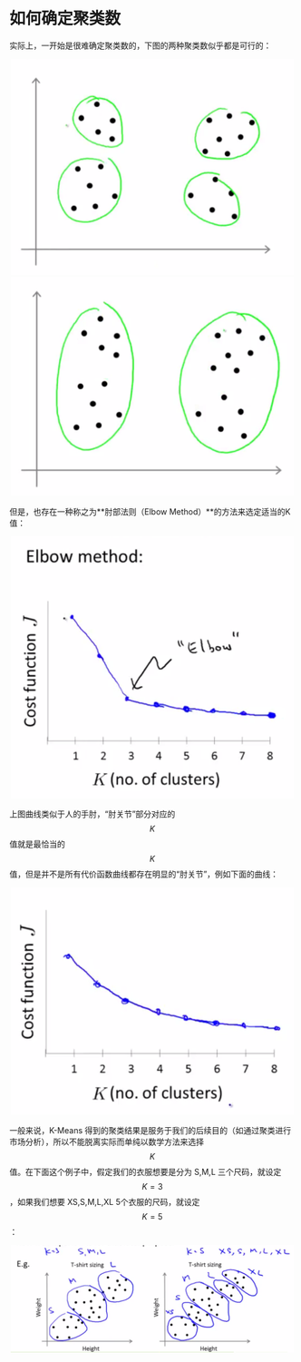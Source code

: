 如何确定聚类数
==============

实际上，一开始是很难确定聚类数的，下图的两种聚类数似乎都是可行的：

<div style="text-align:center">
<img src="../attachments/聚类数1.png" width="500"></img>
</div>

<div style="text-align:center">
<img src="../attachments/聚类数2.png" width="500"></img>
</div>

但是，也存在一种称之为**肘部法则（Elbow Method）**的方法来选定适当的K值：

<div style="text-align:center">
<img src="../attachments/肘部法则.png" width="500"></img>
</div>

上图曲线类似于人的手肘，“肘关节”部分对应的 $$K$$ 值就是最恰当的 $$K$$ 值，但是并不是所有代价函数曲线都存在明显的“肘关节”，例如下面的曲线：

<div style="text-align:center">
<img src="../attachments/没有肘.png" width="500"></img>
</div>

一般来说，K-Means 得到的聚类结果是服务于我们的后续目的（如通过聚类进行市场分析），所以不能脱离实际而单纯以数学方法来选择$$K$$值。在下面这个例子中，假定我们的衣服想要是分为 S,M,L 三个尺码，就设定 $$K=3$$ ，如果我们想要 XS,S,M,L,XL 5个衣服的尺码，就设定 $$K=5$$：

<div style="text-align:center">
<img src="../attachments/服饰大小.png" width="500"></img>
</div>
